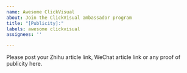 ```yaml
---
name: Awesome ClickVisual
about: Join the ClickVisual ambassador program
title: "[Publicity]:"
labels: awesome clickvisual
assignees: ''

---
```


Please post your Zhihu article link, WeChat article link or any proof of publicity here.
